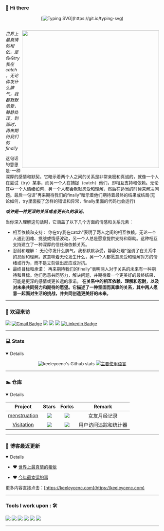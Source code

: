 ### 👋 Hi there

<div align="center">

[![Typing SVG](https://readme-typing-svg.herokuapp.com?font=Handlee&center=true&vCenter=true&width=500&height=60&lines=The+traveler+often+arrives%2C+and+the+doer+often+succeeds.)](https://git.io/typing-svg)

<img src="https://camo.githubusercontent.com/82291b0fe831bfc6781e07fc5090cbd0a8b912bb8b8d4fec0696c881834f81ac/68747470733a2f2f70726f626f742e6d656469612f394575424971676170492e676966"
width="800"  height="3">

</div>

<img align='right' src="https://keeleycenc.com/piwigo/_data/i/upload/2023/08/20/20230820230952-ef5a22a5-me.jpg?raw=true" width="450" height="450" />

*世界上最真情的相依，是你在try我在catch。无论你发什么脾气，我都默默承受，静静处理，到那时，再来期待我们的finally*


<!--more-->

这句话的意思是-一种深厚的感情和默契。它暗示着两个人之间的关系是非常亲密和真诚的，就像一个人在尝试（try）某事，而另一个人在捕捉（catch）他们，即相互支持和依赖。无论其中一个人情绪如何，另一个人都会默默忍受和理解，然后在适当的时候来解决问题。最后一句话"再来期待我们的finally"暗示着他们期待着最终的结果或结局(无论如何，try里面报了怎样的错误和异常，finally里面的代码也会运行)



***或许是一种更深的关系或者更长久的承诺。***


当你深入理解这句话时，它涵盖了以下几个方面的情感和关系元素：

 - 相互依赖和支持：
 你在try我在catch"表明了两人之间的相互依赖。无论一个人遇到困难、挑战或情感波动，另一个人总是愿意提供支持和帮助。这种相互支持建立了一种深厚的信任和依赖关系。
 - 忍耐和理解： 
无论你发什么脾气，我都默默承受，静静处理"强调了在关系中的忍耐和理解。这意味着无论发生什么，另一个人都愿意忍受和理解对方的情绪或行为，而不是立刻做出反应或对抗。
 - 最终目标和承诺： 
再来期待我们的finally"表明两人对于关系的未来有一种期待和目标。他们愿意共同努力，解决问题，并期待着一个更美好的最终结果，可能是更深的感情或更长远的承诺。
**在关系中的相互依赖、理解和忍耐，以及对未来共同努力和期待的愿望。它描述了一种坚固而真挚的关系，其中两人愿意一起面对生活的挑战，并共同创造更美好的未来。**
----------

### 🤗 欢迎来访


[![](https://visitor-badge.laobi.icu/badge?page_id=keeleycenc.keeleycenc)](https://visitor-badge.laobi.icu/badge?page_id=keeleycenc.keeleycenc)
[![Gmail Badge](https://img.shields.io/badge/-Gmail-Red?style=flat-square&logo=Gmail&logoColor=white&link=mailto:suyash.srivastava14@gmail.com)](mailto:844123814@qq.com)
[![](https://img.shields.io/github/stars/keeleycenc?color=fefb7b&logo=Undertale)](https://github-readme-stats-git-masterorgs-github-readme-stats-team.vercel.app/api?username=keeleycenc&include_orgs=true&hide_title=false&hide_border=true&show_icons=true&include_all_commits=true&line_height=20&bg_color=0,EC6C6C,FFD479,FFFC79,73FA79&theme=graywhite&locale=cn)
[![](https://img.shields.io/github/followers/keeleycenc?color=27da6b&logo=Handshake)](https://github.com/keeleycenc?tab=followers)
[![](https://img.shields.io/badge/%E5%8D%9A%E5%AE%A2-keeleycenc-d7b1bf?logo=Blogger)](https://keeleycenc.com)
[![Linkedin Badge](https://img.shields.io/badge/-Lindkeden-blue?style=flat-square&logo=Linkedin&logoColor=white&link=https://www.linkedin.com/in/suyash-srivastava-458b0117)](https://www.linkedin.com/in/%E6%B6%94-%E6%B6%94-82ab0b203/) 

----------


### 💻 Stats

<details open>
<div align="center">

![keeleycenc's Github stats](https://github-readme-stats.vercel.app/api?username=keeleycenc&show_icons=true)
[![主要使用语言](https://github-readme-stats.vercel.app/api/top-langs/?username=keeleycenc&hide_title=false&hide=c&hide_border=true&layout=compact&bg_color=0,73FA79,73FDFF,D783FF&theme=graywhite&locale=cn)](https://github-readme-stats.vercel.app/api/top-langs/?username=keeleycenc&hide_title=false&hide=c&hide_border=true&layout=compact&bg_color=0,73FA79,73FDFF,D783FF&theme=graywhite&locale=cn)

</div>
</details>

----------

### 🏊 仓库

<details open>


|                        Project                         |                            Stars                              |                            Forks                             |              Remark              |
| :----------------------------------------------------: | :----------------------------------------------------------: | :----------------------------------------------------------: | :------------------------------: |
| [menstruation](https://github.com/keeleycenc/menstruation) | ![](https://img.shields.io/github/stars/keeleycenc/menstruation?color=f2f08d&logo=Undertale&logoColor=eb4630) | ![](https://img.shields.io/github/forks/keeleycenc/menstruation?color=ba86eb&logo=Handshake&logoColor=ea6aa6) | 女友月经记录 |
| [Visitation](https://github.com/keeleycenc/Visitation) | ![](https://img.shields.io/github/stars/keeleycenc/Visitation?color=f2f08d&logo=Undertale&logoColor=eb4630)  | ![](https://img.shields.io/github/forks/keeleycenc/Visitation?color=ba86eb&logo=Handshake&logoColor=ea6aa6) | 用户访问追踪和统计器  |

</details>

----------

### 📝 博客最近更新

<details open>

<!-- BLOG-POST-LIST:START -->
- ❤️ [世界上最真情的相依](https://keeleycenc.com/Brave-main/Typecho/index.php/archives/27/) 

- ❤️ [今年最幸运的事](https://keeleycenc.com/Brave-main/Typecho/index.php/archives/22/) 

<!-- BLOG-POST-LIST:END -->

更多内容直接点击：[https://keeleycenc.com](https://keeleycenc.com)

----------

### Tools I work upon : 🛠

<img src="https://img.shields.io/badge/c++%20-%2300599C.svg?&style=for-the-badge&logo=c%2B%2B&logoColor=white">  
<img src="https://img.shields.io/badge/javascript%20-%23323330.svg?&style=for-the-badge&logo=javascript&logoColor=%23F7DF1E">
<img src="https://img.shields.io/badge/html5%20-%23E34F26.svg?&style=for-the-badge&logo=html5&logoColor=white">
<img src="https://img.shields.io/badge/css3%20-%231572B6.svg?&style=for-the-badge&logo=css3&logoColor=white">
<img src="https://img.shields.io/badge/git%20-%23F05033.svg?&style=for-the-badge&logo=git&logoColor=white"/>
<img src="http://img.shields.io/badge/-VS%20Code-000000?style=for-the-badge&logo=Visual-studio-code&logoColor=blue">

----------